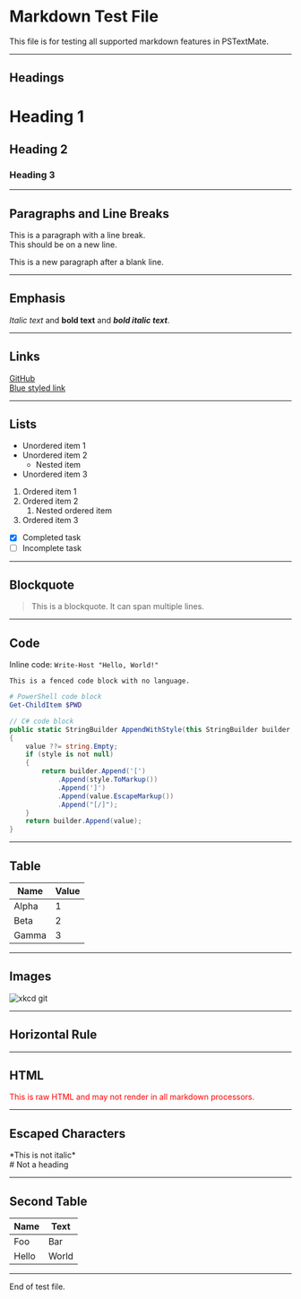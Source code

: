 # Markdown Test File

This file is for testing all supported markdown features in PSTextMate.  

---

## Headings

# Heading 1

## Heading 2

### Heading 3

---

## Paragraphs and Line Breaks

This is a paragraph with a line break.  
This should be on a new line.  

This is a new paragraph after a blank line.  

---

## Emphasis

*Italic text* and **bold text** and ***bold italic text***.

---

## Links

[GitHub](https://github.com)  
[Blue styled link](https://example.com)  

---

## Lists

- Unordered item 1
- Unordered item 2
  - Nested item
- Unordered item 3

1. Ordered item 1
2. Ordered item 2
   1. Nested ordered item
3. Ordered item 3

- [x] Completed task
- [ ] Incomplete task

---

## Blockquote

> This is a blockquote.
> It can span multiple lines.

---

## Code

Inline code: `Write-Host "Hello, World!"`

```
This is a fenced code block with no language.
```

```powershell
# PowerShell code block
Get-ChildItem $PWD
```

```csharp
// C# code block
public static StringBuilder AppendWithStyle(this StringBuilder builder, Style? style, string? value)
{
    value ??= string.Empty;
    if (style is not null)
    {
        return builder.Append('[')
            .Append(style.ToMarkup())
            .Append(']')
            .Append(value.EscapeMarkup())
            .Append("[/]");
    }
    return builder.Append(value);
}
```

---

## Table

| Name    | Value |
|---------|-------|
| Alpha   | 1     |
| Beta    | 2     |
| Gamma   | 3     |

---

## Images

![xkcd git](../assets/git_commit.png)

---

## Horizontal Rule

---

## HTML

<div style="color: red;">This is raw HTML and may not render in all markdown processors.</div>  

---

## Escaped Characters

\*This is not italic\*  
\# Not a heading  

---

## Second Table

| Name    | Text  |
|---------|-------|
| Foo     | Bar   |
| Hello   | World |

---
End of test file.  
